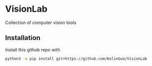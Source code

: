 # VisionLab

Collection of computer vision tools

## Installation

Install this github repo with

```bash
python3 -m pip install git+https://github.com/KolinGuo/VisionLab
```
